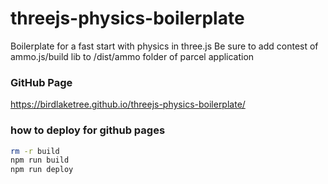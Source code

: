 # threejs-physics-boilerplate
Boilerplate for a fast start with physics in three.js
Be sure to add contest of ammo.js/build lib to /dist/ammo folder of parcel application

### GitHub Page
https://birdlaketree.github.io/threejs-physics-boilerplate/

### how to deploy for github pages
```bash
rm -r build
npm run build
npm run deploy
```